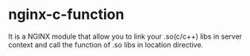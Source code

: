 # nginx-c-function
It is a NGINX module that allow you to link your .so(c/c++) libs in server context and call the function of .so libs in location directive.

